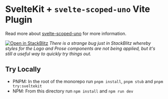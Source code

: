 # SvelteKit + `svelte-scoped-uno` Vite Plugin

Read more about [svelte-scoped-uno](../../packages/svelte-scoped-uno/README.md) for more information.

[![Open in StackBlitz](https://developer.stackblitz.com/img/open_in_stackblitz_small.svg)](https://stackblitz.com/fork/github/jacob-8/svelte-scoped-uno/tree/main/examples/sveltekit-vite-plugin)
*There is a strange bug just in StackBlitz whereby styles for the Logo and Prose components are not being applied, but it's still a useful way to quickly try things out.*

## Try Locally
- PNPM: In the root of the monorepo run `pnpm install`, `pnpm stub` and `pnpm try:sveltekit` 
- NPM: From this directory run `npm install` and `npm run dev`
